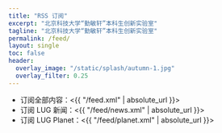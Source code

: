 ```yaml
---
title: "RSS 订阅"
excerpt: "北京科技大学“勤敏轩”本科生创新实验室"
tagline: "北京科技大学“勤敏轩”本科生创新实验室"
permalink: /feed/
layout: single
toc: false
header:
  overlay_image: "/static/splash/autumn-1.jpg"
  overlay_filter: 0.25
---
```


- 订阅全部内容：<{{ "/feed.xml" | absolute_url }}>
- 订阅 LUG 新闻：<{{ "/feed/news.xml" | absolute_url }}>
- 订阅 LUG Planet：<{{ "/feed/planet.xml" | absolute_url }}>
